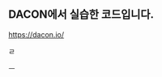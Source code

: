 ## DACON에서 실습한 코드입니다.
https://dacon.io/    
 
  
   
    
   
     
      
    
 ㄹ
  
  
 
  
   
 
ㅡ 
 
